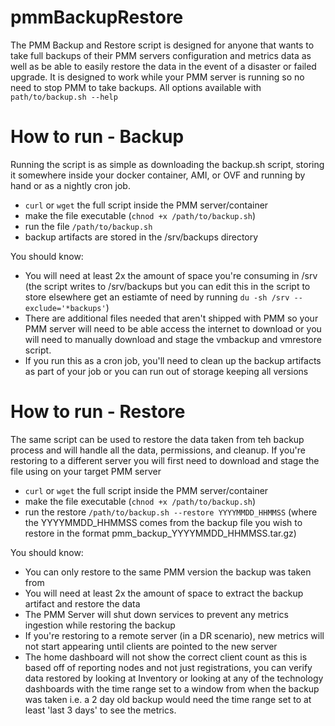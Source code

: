 # pmmBackupRestore
The PMM Backup and Restore script is designed for anyone that wants to take full backups of their PMM servers configuration and metrics data as well as be able to easily restore the data in the event of a disaster or failed upgrade.  It is designed to work while your PMM server is running so no need to stop PMM to take backups. All options available with  `path/to/backup.sh --help`

# How to run - Backup
Running the script is as simple as downloading the backup.sh script, storing it somewhere inside your docker container, AMI, or OVF and running by hand or as a nightly cron job. 
* `curl` or `wget` the full script inside the PMM server/container
* make the file executable (`chnod +x /path/to/backup.sh`)
* run the file `/path/to/backup.sh`
* backup artifacts are stored in the /srv/backups directory

You should know:
* You will need at least 2x the amount of space you're consuming in /srv (the script writes to /srv/backups but you can edit this in the script to store elsewhere get an estiamte of need by running `du -sh /srv --exclude='*backups'`)
* There are additional files needed that aren't shipped with PMM so your PMM server will need to be able access the internet to download or you will need to manually download and stage the vmbackup and vmrestore script. 
* If you run this as a cron job, you'll need to clean up the backup artifacts as part of your job or you can run out of storage keeping all versions


# How to run - Restore
The same script can be used to restore the data taken from teh backup process and will handle all the data, permissions, and cleanup.  If you're restoring to a different server you will first need to download and stage the file using on your target PMM server
* `curl` or `wget` the full script inside the PMM server/container
* make the file executable (`chnod +x /path/to/backup.sh`)
* run the restore `/path/to/backup.sh --restore YYYYMMDD_HHMMSS` (where the YYYYMMDD_HHMMSS comes from the backup file you wish to restore in the format pmm_backup_YYYYMMDD_HHMMSS.tar.gz)

You should know:
* You can only restore to the same PMM version the backup was taken from
* You will need at least 2x the amount of space to extract the backup artifact and restore the data
* The PMM Server will shut down services to prevent any metrics ingestion while restoring the backup
* If you're restoring to a remote server (in a DR scenario), new metrics will not start appearing until clients are pointed to the new server
* The home dashboard will not show the correct client count as this is based off of reporting nodes and not just registrations, you can verify data restored by looking at Inventory or looking at any of the technology dashboards with the time range set to a window from when the backup was taken i.e. a 2 day old backup would need the time range set to at least 'last 3 days' to see the metrics.  
